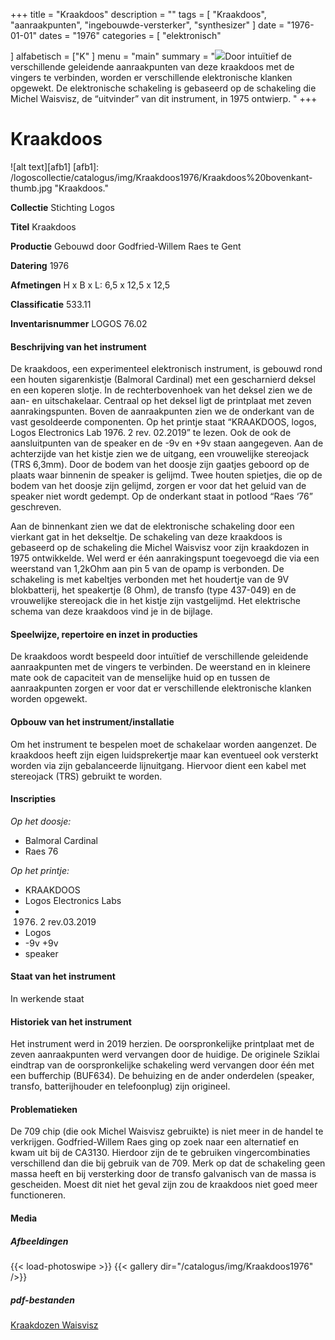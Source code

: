 ﻿+++
title = "Kraakdoos"
description = ""
tags = [ 
"Kraakdoos", 
"aanraakpunten",
"ingebouwde-versterker",
"synthesizer"
]
date = "1976-01-01"
dates = "1976"
categories = [ "elektronisch"

]
alfabetisch = ["K"
]
menu = "main"
summary = "<a href='/logoscollectie/catalogus/1976/kraakdoos'><img src='/logoscollectie/catalogus/img/Kraakdoos1976/Kraakdoos%20bovenkant-thumb.jpg'></a>Door intuïtief de verschillende geleidende aanraakpunten van deze kraakdoos met de vingers te verbinden, worden er verschillende elektronische klanken opgewekt. De elektronische schakeling is gebaseerd op de schakeling die Michel Waisvisz, de “uitvinder” van dit instrument, in 1975 ontwierp. "
+++


# Kraakdoos

![alt text][afb1]
[afb1]: /logoscollectie/catalogus/img/Kraakdoos1976/Kraakdoos%20bovenkant-thumb.jpg "Kraakdoos."

**Collectie** 
Stichting Logos

**Titel**
Kraakdoos

**Productie**
Gebouwd door Godfried-Willem Raes te Gent

**Datering**
1976

**Afmetingen**
H x B x L: 6,5 x 12,5 x 12,5

**Classificatie**
533.11

**Inventarisnummer**
LOGOS 76.02

#### Beschrijving van het instrument
De kraakdoos, een experimenteel elektronisch instrument, is gebouwd rond een houten sigarenkistje (Balmoral Cardinal) met een gescharnierd deksel en een koperen slotje. In de rechterbovenhoek van het deksel zien we de aan- en uitschakelaar. Centraal op het deksel ligt de printplaat met zeven aanrakingspunten. Boven de aanraakpunten zien we de onderkant van de vast gesoldeerde componenten. Op het printje staat “KRAAKDOOS, logos, Logos Electronics Lab 1976. 2 rev. 02.2019” te lezen. Ook de ook de aansluitpunten van de speaker en de -9v en +9v staan aangegeven. Aan de achterzijde van het kistje zien we de uitgang, een vrouwelijke stereojack (TRS 6,3mm). Door de bodem van het doosje zijn gaatjes geboord op de plaats waar binnenin de speaker is gelijmd. Twee houten spietjes, die op de bodem van het doosje zijn gelijmd, zorgen er voor dat het geluid van de speaker niet wordt gedempt. Op de onderkant staat in potlood “Raes ‘76” geschreven.

Aan de binnenkant zien we dat de elektronische schakeling door een vierkant gat in het dekseltje. De schakeling van deze kraakdoos is gebaseerd op de schakeling die Michel Waisvisz voor zijn kraakdozen in 1975 ontwikkelde. Wel werd er één aanrakingspunt toegevoegd die via een weerstand van 1,2kOhm aan pin 5 van de opamp is verbonden. De schakeling is met kabeltjes verbonden met het houdertje van de 9V blokbatterij, het speakertje (8 Ohm), de transfo (type 437-049) en de vrouwelijke stereojack die in het kistje zijn vastgelijmd. Het elektrische schema van deze kraakdoos vind je in de bijlage.


#### Speelwijze, repertoire en inzet in producties
De kraakdoos wordt bespeeld door intuïtief de verschillende geleidende aanraakpunten met de vingers te verbinden. De weerstand en in kleinere mate ook de capaciteit van de menselijke huid op en tussen de aanraakpunten zorgen er voor dat er verschillende elektronische klanken worden opgewekt.

#### Opbouw van het instrument/installatie
Om het instrument te bespelen moet de schakelaar worden aangenzet. De kraakdoos heeft zijn eigen luidsprekertje maar kan eventueel ook versterkt worden via zijn gebalanceerde lijnuitgang. Hiervoor dient een kabel met stereojack (TRS) gebruikt te worden.  

#### Inscripties
*Op het doosje:*

- Balmoral Cardinal
- Raes 76

*Op het printje:*

- KRAAKDOOS
- Logos Electronics Labs
- 1976. 2 rev.03.2019
- Logos
- -9v +9v
- speaker

#### Staat van het instrument
In werkende staat

#### Historiek van het instrument
Het instrument werd in 2019 herzien. De oorspronkelijke printplaat met de zeven aanraakpunten werd vervangen door de huidige. De originele Sziklai eindtrap van de oorspronkelijke schakeling werd vervangen door één met een bufferchip (BUF634). De behuizing en de ander onderdelen (speaker, transfo, batterijhouder en telefoonplug) zijn origineel.

#### Problematieken
De 709 chip (die ook Michel Waisvisz gebruikte) is niet meer in de handel te verkrijgen. Godfried-Willem Raes ging op zoek naar een alternatief en kwam uit bij de CA3130. Hierdoor zijn de te gebruiken vingercombinaties verschillend dan die bij gebruik van de 709. 
Merk op dat de schakeling geen massa heeft en bij versterking door de transfo galvanisch van de massa is gescheiden. Moest dit niet het geval zijn zou de kraakdoos niet goed meer functioneren.  

#### Media
##### Afbeeldingen
{{< load-photoswipe >}}
{{< gallery dir="/catalogus/img/Kraakdoos1976" />}}

##### pdf-bestanden
[Kraakdozen Waisvisz](/logoscollectie/catalogus/pdf/Kraakdoos1976/scan_kraakdozen_waisvisz.pdf)

